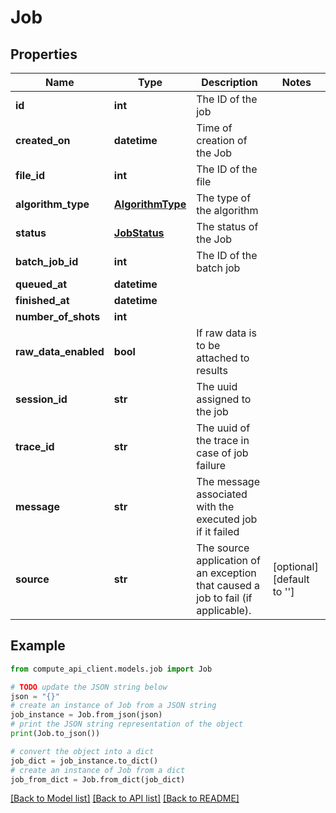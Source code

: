 # Job


## Properties

Name | Type | Description | Notes
------------ | ------------- | ------------- | -------------
**id** | **int** | The ID of the job | 
**created_on** | **datetime** | Time of creation of the Job | 
**file_id** | **int** | The ID of the file | 
**algorithm_type** | [**AlgorithmType**](AlgorithmType.md) | The type of the algorithm | 
**status** | [**JobStatus**](JobStatus.md) | The status of the Job | 
**batch_job_id** | **int** | The ID of the batch job | 
**queued_at** | **datetime** |  | 
**finished_at** | **datetime** |  | 
**number_of_shots** | **int** |  | 
**raw_data_enabled** | **bool** | If raw data is to be attached to results | 
**session_id** | **str** | The uuid assigned to the job | 
**trace_id** | **str** | The uuid of the trace in case of job failure | 
**message** | **str** | The message associated with the executed job if it failed | 
**source** | **str** | The source application of an exception that caused a job to fail (if applicable). | [optional] [default to '']

## Example

```python
from compute_api_client.models.job import Job

# TODO update the JSON string below
json = "{}"
# create an instance of Job from a JSON string
job_instance = Job.from_json(json)
# print the JSON string representation of the object
print(Job.to_json())

# convert the object into a dict
job_dict = job_instance.to_dict()
# create an instance of Job from a dict
job_from_dict = Job.from_dict(job_dict)
```
[[Back to Model list]](../README.md#documentation-for-models) [[Back to API list]](../README.md#documentation-for-api-endpoints) [[Back to README]](../README.md)


